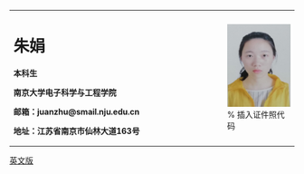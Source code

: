 <table border="0">
  <tr>
    <td width="75%">
      <h1>朱娟</h1>
      <p><b>本科生</b></p>
      <p><b>南京大学电子科学与工程学院</b></p>
      <p><b>邮箱：juanzhu@smail.nju.edu.cn</b></p>
      <p><b>地址：江苏省南京市仙林大道163号</b></p>
    </td>
    <td width="25%">
      <img src="/3B24FB1C-820B-4C2C-AC62-28B71D0BC439.png" width="100%">      % 插入证件照代码
    </td>
  </tr>
</table>

<a href="/index.html">英文版</a>


